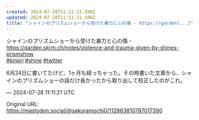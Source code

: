 ```yaml
---
created: 2024-07-28T11:11:21.596Z
updated: 2024-07-28T11:11:21.596Z
title: "シャインのプリズムショーから受けた暴力と心の傷 - https://garden[...]"
---
```


<p>シャインのプリズムショーから受けた暴力と心の傷 - <a href="https://garden.skrm.ch/notes/violence-and-trauma-given-by-shines-prismshow" target="_blank" rel="nofollow noopener" translate="no"><span class="invisible">https://</span><span class="ellipsis">garden.skrm.ch/notes/violence-</span><span class="invisible">and-trauma-given-by-shines-prismshow</span></a><br /><a href="https://mastodon.social/tags/kinpri" class="mention hashtag" rel="tag">#<span>kinpri</span></a> <a href="https://mastodon.social/tags/shine" class="mention hashtag" rel="tag">#<span>shine</span></a> <a href="https://mastodon.social/tags/twitter" class="mention hashtag" rel="tag">#<span>twitter</span></a></p><p>6月24日に書いてたけど、1ヶ月も経っちゃった。その時書いた文章から、シャインのプリズムショーの話だけ長かったから取り出して校正したのがこれ。</p>

&mdash; 2024-07-28 11:11:21 UTC

Original URL: https://mastodon.social/@sakuramochi0/112863810787017390
